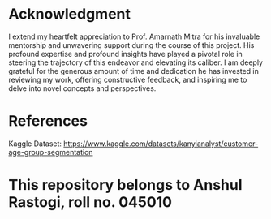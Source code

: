 # Acknowledgment
I extend my heartfelt appreciation to Prof. Amarnath Mitra for his invaluable mentorship and unwavering support during the course of this project. His profound expertise and profound insights have played a pivotal role in steering the trajectory of this endeavor and elevating its caliber. I am deeply grateful for the generous amount of time and dedication he has invested in reviewing my work, offering constructive feedback, and inspiring me to delve into novel concepts and perspectives.
# References
Kaggle Dataset: https://www.kaggle.com/datasets/kanyianalyst/customer-age-group-segmentation
# This repository belongs to Anshul Rastogi, roll no. 045010
